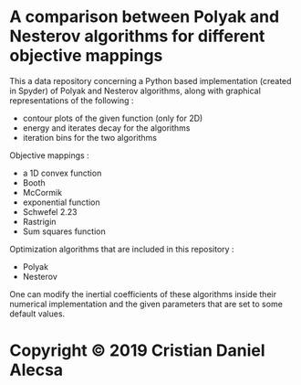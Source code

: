 # A comparison between Polyak and Nesterov algorithms for different objective mappings

This a data repository concerning a Python based implementation (created in Spyder) of Polyak and Nesterov algorithms, along with graphical representations of the following :
- contour plots of the given function (only for 2D)
- energy and iterates decay for the algorithms
- iteration bins for the two algorithms

Objective mappings : 
- a 1D convex function
- Booth
- McCormik
- exponential function
- Schwefel 2.23
- Rastrigin
- Sum squares function

Optimization algorithms that are included in this repository :
- Polyak 
- Nesterov

One can modify the inertial coefficients of these algorithms inside their numerical implementation and the given parameters that are set 
to some default values.


# Copyright © 2019 Cristian Daniel Alecsa
